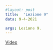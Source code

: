 ```yaml
---
#layout: post
title:  "Lezione 9"
data: 9-4-2021

args: Lezione 9.
---
```


[Video](https://uniroma2.sharepoint.com/sites/GAMBOSI-8066132-MACHINE_LEARNING/Documenti%20condivisi/Lezioni/lezioni%20registrate/Lezione_ML_090421.mp4)
